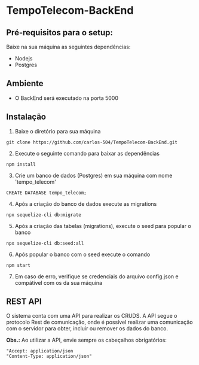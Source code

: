 # TempoTelecom-BackEnd

## Pré-requisitos para o setup:

Baixe na sua máquina as seguintes dependências:

* Nodejs
* Postgres

## Ambiente

* O BackEnd será executado na porta 5000

## Instalação

1. Baixe o diretório para sua máquina 

```
git clone https://github.com/carlos-504/TempoTelecom-BackEnd.git
```

2. Execute o seguinte comando para baixar as dependências 

```
npm install
```

3. Crie um banco de dados (Postgres) em sua máquina com nome 'tempo_telecom'

```
CREATE DATABASE tempo_telecom;
```

4. Após a criação do banco de dados execute as migrations

```
npx sequelize-cli db:migrate
```

5. Após a criação das tabelas (migrations), execute o seed para popular o banco

```
npx sequelize-cli db:seed:all
```
6. Após popular o banco com o seed execute o comando 

```
npm start
```

7. Em caso de erro, verifique se credenciais do arquivo config.json e compátivel com os da sua máquina

## REST API
O sistema conta com uma API para realizar os CRUDS. 
A API segue o protocolo Rest de comunicação, onde é possível realizar uma comunicação com o servidor para obter, incluir ou remover os dados do banco. 

**Obs.:** Ao utilizar a API, envie sempre os cabeçalhos obrigatórios:

	"Accept: application/json
	"Content-Type: application/json"
